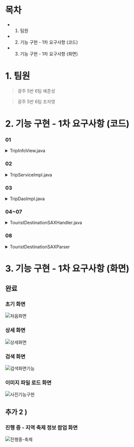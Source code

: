 # 목차
- 1. 팀원
- 2. 기능 구현 - 1차 요구사항 (코드)
- 3. 기능 구현 - 1차 요구사항 (화면)

# 1. 팀원

> 광주 5반 6팀 예준성

>광주 5반 6팀 조자영

# 2. 기능 구현 - 1차 요구사항 (코드)


### 01
<details>
<summary>TripInfoView.java</summary>

    package com.ssafy.trip.view;

    import java.awt.BorderLayout;
    import java.awt.GridLayout;
    import java.awt.Image;
    import java.awt.Label;
    import java.awt.event.ActionEvent;
    import java.awt.event.ActionListener;
    import java.awt.event.MouseAdapter;
    import java.awt.event.MouseEvent;
    import java.io.File;
    import java.util.List;

    import javax.swing.BorderFactory;
    import javax.swing.ImageIcon;
    import javax.swing.JButton;
    import javax.swing.JComboBox;
    import javax.swing.JFrame;
    import javax.swing.JLabel;
    import javax.swing.JPanel;
    import javax.swing.JScrollPane;
    import javax.swing.JTable;
    import javax.swing.JTextField;
    import javax.swing.table.DefaultTableModel;

    import com.ssafy.trip.EnjoyTripException;
    import com.ssafy.trip.model.dto.TripDto;
    import com.ssafy.trip.model.dto.TripSearchDto;
    import com.ssafy.trip.model.service.TripService;
    import com.ssafy.trip.model.service.TripServiceImpl;

    public class TripInfoView {

        /** model들 */
        private TripService tripService;

        /** main 화면 */
        private JFrame frame;

        /** 관광지 이미지 표시 Panel */
        private JLabel imgL;
        private JLabel[] tripInfoL;

        /** 조회 조건 */
        private JComboBox<String> findC;
        private JTextField wordTf;
        private JButton searchBt;

        /** 조회 내용 표시할 table */
        private DefaultTableModel tripModel;
        private JTable tripTable;
        private JScrollPane tripPan;
        private String[] title = { "번호", "관광지명", "도로명주소", "지번주소", "전화번호" };

        /** 검색 조건 */
        private String key;
        private String[] choice = { "검색조건선택", "관광지명", "주소" };
        /** 검색할 단어 */
        private String word;

        /** 화면에 표시하고 있는 주택 */
        private TripDto curTrip;

        /** 축제 기능 구현 필드 ---------------------------------------------------------------------*/
        private JButton detailBt;

	
    public TripInfoView() {
            /* Service들 생성 */
            tripService = new TripServiceImpl();

            /* 메인 화면 설정 */
            frame = new JFrame("Enjoy! Trip - 즐거운 여행");
    //		frame.addWindowListener(new WindowAdapter() {
    //			public void windowClosing(WindowEvent e){
    //				frame.dispose();
    //			}
    //		});

            setMain();

            frame.setSize(1200, 800);
            frame.setResizable(true);
            frame.setVisible(true);
            showTripInfo(0);
        }

        private void showTripInfo(int num) {
            try {
                curTrip = tripService.search(num);
            } catch (EnjoyTripException e) {
                e.printStackTrace();
            }
            tripInfoL[0].setText("");
            tripInfoL[1].setText("");
            tripInfoL[2].setText(curTrip.getTouristDestination());
            tripInfoL[3].setText(curTrip.getStreetAddress());
            tripInfoL[4].setText(curTrip.getLotAddress());
            tripInfoL[5].setText(curTrip.getLat() + "");
            tripInfoL[6].setText(curTrip.getLng() + "");
            tripInfoL[7].setText(curTrip.getTel());
            tripInfoL[8].setText(curTrip.getInfo());
            tripInfoL[9].setText("");

            ImageIcon icon = null;
            if (curTrip.getImg() != null && curTrip.getImg().trim().length() != 0) {
                String img = curTrip.getImg();
                File file = new File("img", img);

                if (!file.exists())
                    img = "no_image.jpg";
                icon = new ImageIcon("img/" + img);

            } else {
                icon = new ImageIcon("img/no_image.jpg");
            }
            Image image = icon.getImage();
            Image changeImage = image.getScaledInstance(570, 470, Image.SCALE_SMOOTH);
            ImageIcon changeIcon = new ImageIcon(changeImage);
            imgL.setIcon(changeIcon);
        }

        /** 메인 화면인 관광지 목록을 위한 화면 셋팅하는 메서드 */
        public void setMain() {

            /* 왼쪽 화면을 위한 설정 */
            JPanel left = new JPanel(new BorderLayout());
            JPanel leftCenter = new JPanel(new BorderLayout(0, 10));
            JPanel leftR = new JPanel(new GridLayout(10, 2));
            leftR.setBorder(BorderFactory.createEmptyBorder(0, 10, 10, 10));

            //******************** 축제 정보 출력을 위한 버든
            detailBt = new JButton("지역 축제 정보");

            String[] info = { "", "", "관광지명", "도로명주소", "지번주소", "위도", "경도", "전화번호", "관광지정보", "" };
            int size = info.length;
            JLabel infoL[] = new JLabel[size];
            tripInfoL = new JLabel[size];
            for (int i = 0; i < size; i++) {
                infoL[i] = new JLabel(info[i]);
                tripInfoL[i] = new JLabel("");
                leftR.add(infoL[i]);
                leftR.add(tripInfoL[i]);
            }
            imgL = new JLabel();
            leftCenter.add(imgL, "Center");
            leftCenter.add(leftR, "South");

            left.add(new JLabel("관광지 정보", JLabel.CENTER), "North");
            left.add(leftCenter, "Center");

            //**************** 축제 정보 출력을 위한 버든
            left.add(detailBt, "South");

            /* 오른쪽 화면을 위한 설정 */
            JPanel right = new JPanel(new BorderLayout());
            JPanel rightTop = new JPanel(new GridLayout(4, 2));

            JPanel rightTop2 = new JPanel(new GridLayout(1, 3));
            String[] item = { "검색조건선택", "관광지명", "주소" };
            findC = new JComboBox<String>(item);
            wordTf = new JTextField();
            searchBt = new JButton("검색");

            rightTop2.add(findC);
            rightTop2.add(wordTf);
            rightTop2.add(searchBt);

            rightTop.add(new Label(""));
            rightTop.add(new Label(""));
            rightTop.add(rightTop2);
            rightTop.add(new Label(""));

            JPanel rightCenter = new JPanel(new BorderLayout());
            tripModel = new DefaultTableModel(title, 20);
            tripTable = new JTable(tripModel);
            tripPan = new JScrollPane(tripTable);
            tripTable.setColumnSelectionAllowed(true);
            rightCenter.add(new JLabel("관광지 정보", JLabel.CENTER), "North");
            rightCenter.add(tripPan, "Center");

            right.add(rightTop, "North");
            right.add(rightCenter, "Center");

            JPanel mainP = new JPanel(new GridLayout(1, 2));

            mainP.add(left);
            mainP.add(right);

            mainP.setBorder(BorderFactory.createEmptyBorder(20, 10, 10, 10));
            frame.add(mainP, "Center");

            tripTable.addMouseListener(new MouseAdapter() {
                @Override
                public void mouseReleased(MouseEvent e) {
                    int row = tripTable.getSelectedRow();
                    int code = Integer.parseInt(((String) tripModel.getValueAt(row, 0)).trim());
                    showTripInfo(code);
                }
            });

            // complete code #01
            // 아래의 코드를 참조하여 아래 라인을 uncomment 하고 searchBt.addActionList() 를 Lambda 표현식으로 바꾸세요.
            searchBt.addActionListener(e -> searchTrips());

            // 참조코드 시작 - 위 코드를 완성 후 삭제 또는 comment 처리하세요.
            /*ActionListener buttonHandler = new ActionListener() {
                @Override
                public void actionPerformed(ActionEvent e) {
                    searchTrips();
                }
            };

            searchBt.addActionListener( buttonHandler );*/
            // 참조코드 종료

            showTrips();

            detailBt.addActionListener(e -> new FestivalView());
        }

        /** 검색 조건에 맞는 관광지 검색 */
        private void searchTrips() {
            word = wordTf.getText().trim();
            key = choice[findC.getSelectedIndex()];
            showTrips();
        }

        /**
         * 관광지 목록을 갱신하기 위한 메서드
         */
        public void showTrips() {
            TripSearchDto tripSearchDto = new TripSearchDto();
            if (key != null) {
                if (key.equals("관광지명")) {
                    tripSearchDto.setTouristDestination(word);
                } else if (key.equals("주소")) {
                    tripSearchDto.setSido(word);
                }
            }

            if (word == null || word.trim().length() == 0)
                findC.setSelectedIndex(0);

            List<TripDto> trips = tripService.searchAll(tripSearchDto);
            if (trips != null) {
                int i = 0;
                String[][] data = new String[trips.size()][5];
                for (TripDto trip : trips) {
                    data[i][0] = "" + (trip.getNum()+1);
                    data[i][1] = trip.getTouristDestination();
                    data[i][2] = trip.getStreetAddress();
                    data[i][3] = trip.getLotAddress();
                    data[i++][4] = trip.getTel();
                }
                tripModel.setDataVector(data, title);
            }
        }

    //	public static void main(String[] args) {
    //		new TripInfoView();
    //	}
    }

    
    
    
접은 내용(ex 소스 코드)
</details>

### 02
<details>
<summary> TripServiceImpl.java </summary>
    
    package com.ssafy.trip.model.service;

    import java.util.List;

    import com.ssafy.trip.EnjoyTripException;
    import com.ssafy.trip.model.dao.TripDao;
    import com.ssafy.trip.model.dao.TripDaoImpl;
    import com.ssafy.trip.model.dto.TripDto;
    import com.ssafy.trip.model.dto.TripSearchDto;

    public class TripServiceImpl implements TripService {

        private TripDao tripDao;

        public TripServiceImpl() {
            tripDao = new TripDaoImpl();
        }

        /**
         * 검색 조건(key) 검색 단어(word)에 해당하는 관광지 정보(TripDto)를 검색해서 반환.
         * 
         * @param tripSearchDto 검색 조건과 검색 단어가 있는 객체
         * @return 조회한 관광지 목록
         */
        @Override
        public List<TripDto> searchAll(TripSearchDto tripSearchDto) {
            return tripDao.searchAll(tripSearchDto);
        }

        /**
         * 관광지 식별 번호에 해당하는 아파트 거래 정보를 검색해서 반환.
         * 
         * @param num 검색할 관광지 식별 번호
         * @return 관광지 식별 번호에 해당하는 관광지 정보를 찾아서 리턴한다, 없으면 null이 리턴됨
         * @throws EnjoyTripException 
         */
        @Override
        public TripDto search(int num) throws EnjoyTripException {

            // complete code #02
            // null 을 return 하면 안됩니다. Dao Layer 의 적절한 method를 호출하여 Business Logic 을 완성하세요.
            if(tripDao.search(num) != null) {
                return tripDao.search(num); // 예외처리
            } else {
                throw new EnjoyTripException();
            }
        }

    }

</details>
    

### 03
    
<details>
<summary>TripDaoImpl.java</summary>  
    
    package com.ssafy.trip.model.dao;

    import java.util.LinkedList;
    import java.util.List;

    import com.ssafy.trip.model.dto.TripDto;
    import com.ssafy.trip.model.dto.TripSearchDto;
    import com.ssafy.trip.util.TouristDestinationSAXParser;

    public class TripDaoImpl implements TripDao {

        private List<TripDto> tripInfo;

        public TripDaoImpl() {
            loadData();
        }

        /**
         * 관광지 정보를 xml 파일에서 읽어온다.
         */
        @Override
        public void loadData() {
            TouristDestinationSAXParser parser = new TouristDestinationSAXParser();
            tripInfo = parser.getTripInfo();
        }

        @Override
        public List<TripDto> searchAll(TripSearchDto tripSearchDto) {
            List<TripDto> finds = new LinkedList<TripDto>();

            String touristDestination = tripSearchDto.getTouristDestination(); // 관광지
            String sido = tripSearchDto.getSido(); // 주소
            if (touristDestination != null) {
                for (TripDto trip : tripInfo) {
                    if (trip.getTouristDestination().contains(touristDestination)) {
                        finds.add(trip);
                    }
                }
            } else if (sido != null) {
                for (TripDto trip : tripInfo) {
                    if (trip.getStreetAddress().contains(sido)) {
                        finds.add(trip);
                    }
                }
            } else {
                finds = tripInfo;
            }
            return finds;
        }

        @Override
        public TripDto search(int num) {

            // complete code #03
            // List<TripDto> tripInfo 로부터 num 에 해당하는 TripDto 정보를 검색하여 return 하도록 코드를 작성하세요.
            // 해당하는 num이 없을 경우 null을 리턴하세요.
            for(TripDto tripDto : tripInfo) {
                if(tripDto.getNum() == num) {
                    return tripDto;
                }
            }
            return null;
        }

        public static void print(List<TripDto> trips) {
            for (TripDto trip : trips) {
                System.out.println(trip);
            }
        }
    }

</details>
    

### 04~07

<details>
<summary>TouristDestinationSAXHandler.java</summary>
    
    package com.ssafy.trip.util;

    import java.util.ArrayList;
    import java.util.List;

    import org.xml.sax.Attributes;
    import org.xml.sax.helpers.DefaultHandler;

    import com.ssafy.trip.model.dto.TripDto;

    /**
     * 전국관광지정보표준데이터.xml 파일에서 관광지 정보를 읽어 파싱하는 핸들러 클래스
     */
    public class TouristDestinationSAXHandler extends DefaultHandler {

        /**
         * 관광지 정보를 식별하기 위한 번호로 차후 DB에서는 primary key로 대체하지만 현재 버전에서는 0번부터 순차 부여한다.
         */
        private int num;
        /** 관광지 정보를 담는다 */
        private List<TripDto> trips;
        /** 파싱힌 관광지 정보 */
        private TripDto tripDto;
        /** 태그 바디 정보를 임시로 저장 */
        private String temp;

        public TouristDestinationSAXHandler() {
            trips = new ArrayList<TripDto>();
        }

        @Override
        public void startElement(String uri, String localName, String qName, Attributes att) {
            temp = "";
            if (qName.equals("record")) {
                // complete code #04
                // tripDto 객체를 생성(이미지 정보 세팅)하고 trips List에 추가하세요.
                tripDto = new TripDto(num++);
                trips.add(tripDto);
            }
        }

        @Override
        public void endElement(String uri, String localName, String qName) {
            if (num < 13)
                tripDto.setImg("image"+findImg(num-1)+".jpg");
            if (qName.equals("관광지명")) {
                // complete code #05
                // 관광지명 항목을 처리하세요.
                tripDto.setTouristDestination(temp);
            } else if (qName.equals("소재지도로명주소")) {
                tripDto.setStreetAddress(temp);
            } else if (qName.equals("소재지지번주소")) {
                tripDto.setLotAddress(temp);
            } else if (qName.equals("위도")) {
                if (temp.length() != 0)
                    tripDto.setLat(Double.parseDouble(temp));
            } else if (qName.equals("경도")) {
                if (temp.length() != 0)
                    tripDto.setLng(Double.parseDouble(temp));
                // complete code #06
                // 경도 항목을 처리하세요.
            } else if (qName.equals("관광지소개")) {
                tripDto.setInfo(temp);
            } else if (qName.equals("관리기관전화번호")) {
                // complete code #07
                // 관리기관전화번호 항목을 처리하세요.
                tripDto.setTel(temp);
            }
        }

        @Override
        public void characters(char[] ch, int start, int length) {
            temp = new String(ch, start, length);
        }

        public List<TripDto> getTrips() {
            return trips;
        }

        private String findImg(int num) {
            if(num < 10)
                return "0"+String.valueOf(num);
            else
                return String.valueOf(num);
        }
    }

</details>
    
### 08
    
<details>
<summary>TouristDestinationSAXParser</summary>

    package com.ssafy.trip.util;

    import java.util.List;

    import javax.xml.parsers.SAXParser;
    import javax.xml.parsers.SAXParserFactory;

    import com.ssafy.trip.model.dto.TripDto;

    /**
     * TouristDestinationSAXHandler를 이용해서 관광지 정보를 load하는 SAX Parser 프로 그램
     */
    public class TouristDestinationSAXParser {

    //	private Map<String, List<TripDto>> trips;
        private List<TripDto> tripInfo;
        private int size;
        /**
         * 관광지 정보를 식별하기 위한 번호로 차후 DB에서는 primary key로 대체하지만 현재 버전에서는 0번부터 순차 부여한다.
         */
        public int num;

        public TouristDestinationSAXParser() {
            // complete code #08
            // 전국관광지정보표준데이터.xml을 loading하도록 처리하세요.
            loadData();
        }

        /**
         * TouristDestinationSAXHandler를 이용 파싱한 관광지 정보를 추출한다.
         */
        private void loadData() {

            SAXParserFactory factory = SAXParserFactory.newInstance();

            String tripInfoFilePath = "res/전국관광지정보표준데이터.xml";

            try {
                SAXParser parser = factory.newSAXParser();
                TouristDestinationSAXHandler handler = new TouristDestinationSAXHandler();
                parser.parse(tripInfoFilePath, handler);
                tripInfo = handler.getTrips();

                size = tripInfo.size();
            } catch (Exception e) {
                e.printStackTrace();
            }
        }

        public List<TripDto> getTripInfo() {
            return tripInfo;
        }

        public void setTripInfo(List<TripDto> tripInfo) {
            this.tripInfo = tripInfo;
        }

        public int getSize() {
            return size;
        }

        public void setSize(int size) {
            this.size = size;
        }

        public int getNum() {
            return num;
        }

        public void setNum(int num) {
            this.num = num;
        }

        public static void main(String[] args) {
            new TouristDestinationSAXParser();
        }
    }

</details>

    
    
# 3. 기능 구현 - 1차 요구사항 (화면)


## 완료 


### 초기 화면
    
![처음화면](/uploads/4aa93aad9ac5182853e765d88bbe374f/처음화면.JPG)
    
### 상세 화면
![상세화면](/uploads/09df9161c99e505f1552f62e275bcf1b/상세화면.JPG)

### 검색 화면
![검색화면기능](/uploads/9e059dce951bcf8559c1c11ca46d1b80/검색화면기능.JPG)

### 이미지 파일 로드 화면
![사진기능구현](/uploads/30a2891630a2a61cf6793311d53e822e/사진기능구현.JPG)


## 추가 2 )
    
### 진행 중 - 지역 축제 정보 팝업 화면

![진행중-축제](/uploads/e34ce0af57b82bbc6b2af28a310f1555/진행중-축제.JPG)
